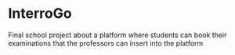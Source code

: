 # InterroGo
Final school project about a platform where students can book their examinations that the professors can insert into the platform

